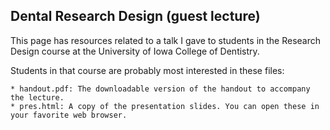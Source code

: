 ## Dental Research Design (guest lecture)

This page has resources related to a talk I gave to students in the Research Design course at the University of Iowa College of Dentistry.

Students in that course are probably most interested in these files: 

    * handout.pdf: The downloadable version of the handout to accompany the lecture. 
    * pres.html: A copy of the presentation slides. You can open these in your favorite web browser. 